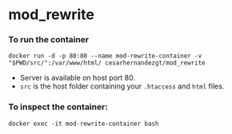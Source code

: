 # mod_rewrite

### To run the container
`docker run -d -p 80:80 --name mod-rewrite-container -v "$PWD/src/":/var/www/html/ cesarhernandezgt/mod_rewrite`

* Server is available on host port 80.
* `src` is the host folder containing your `.htaccess` and `html` files.

### To inspect the container:
`docker exec -it mod-rewrite-container bash`
